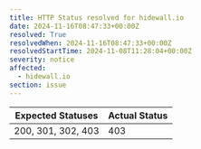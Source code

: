 ```yaml
---
title: HTTP Status resolved for hidewall.io
date: 2024-11-16T08:47:33+00:00Z
resolved: True
resolvedWhen: 2024-11-16T08:47:33+00:00Z
resolvedStartTime: 2024-11-08T11:28:04+00:00Z
severity: notice
affected:
  - hidewall.io
section: issue
---
```


| Expected Statuses | Actual Status  |
|-------------------|----------------|
| 200, 301, 302, 403 | 403 |
